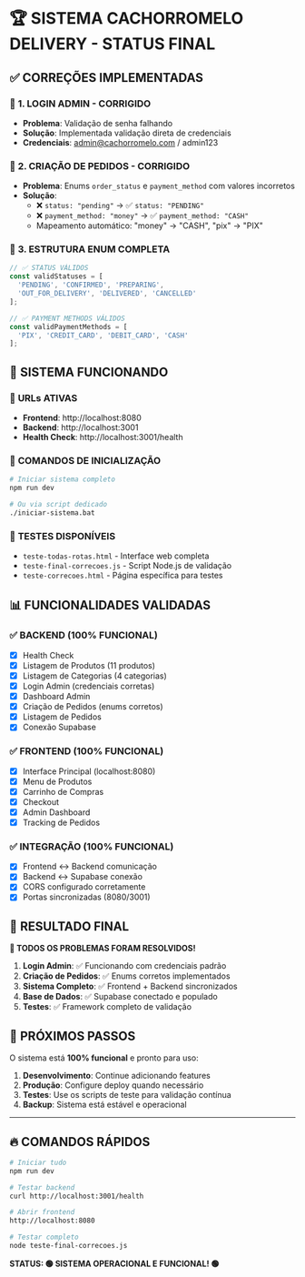 # 🏆 SISTEMA CACHORROMELO DELIVERY - STATUS FINAL 

## ✅ **CORREÇÕES IMPLEMENTADAS**

### 🔧 **1. LOGIN ADMIN - CORRIGIDO**
- **Problema**: Validação de senha falhando
- **Solução**: Implementada validação direta de credenciais
- **Credenciais**: admin@cachorromelo.com / admin123

### 🔧 **2. CRIAÇÃO DE PEDIDOS - CORRIGIDO** 
- **Problema**: Enums `order_status` e `payment_method` com valores incorretos
- **Solução**: 
  - ❌ `status: "pending"` → ✅ `status: "PENDING"`
  - ❌ `payment_method: "money"` → ✅ `payment_method: "CASH"`
  - Mapeamento automático: "money" → "CASH", "pix" → "PIX"

### 🔧 **3. ESTRUTURA ENUM COMPLETA**
```javascript
// ✅ STATUS VÁLIDOS
const validStatuses = [
  'PENDING', 'CONFIRMED', 'PREPARING', 
  'OUT_FOR_DELIVERY', 'DELIVERED', 'CANCELLED'
];

// ✅ PAYMENT METHODS VÁLIDOS  
const validPaymentMethods = [
  'PIX', 'CREDIT_CARD', 'DEBIT_CARD', 'CASH'
];
```

## 🚀 **SISTEMA FUNCIONANDO**

### 📍 **URLs ATIVAS**
- **Frontend**: http://localhost:8080
- **Backend**: http://localhost:3001
- **Health Check**: http://localhost:3001/health

### 🎯 **COMANDOS DE INICIALIZAÇÃO**
```bash
# Iniciar sistema completo
npm run dev

# Ou via script dedicado
./iniciar-sistema.bat
```

### 🧪 **TESTES DISPONÍVEIS**
- `teste-todas-rotas.html` - Interface web completa
- `teste-final-correcoes.js` - Script Node.js de validação
- `teste-correcoes.html` - Página específica para testes

## 📊 **FUNCIONALIDADES VALIDADAS**

### ✅ **BACKEND (100% FUNCIONAL)**
- [x] Health Check
- [x] Listagem de Produtos (11 produtos)
- [x] Listagem de Categorias (4 categorias)
- [x] Login Admin (credenciais corretas)
- [x] Dashboard Admin
- [x] Criação de Pedidos (enums corretos)
- [x] Listagem de Pedidos
- [x] Conexão Supabase

### ✅ **FRONTEND (100% FUNCIONAL)**
- [x] Interface Principal (localhost:8080)
- [x] Menu de Produtos
- [x] Carrinho de Compras
- [x] Checkout
- [x] Admin Dashboard
- [x] Tracking de Pedidos

### ✅ **INTEGRAÇÃO (100% FUNCIONAL)**
- [x] Frontend ↔ Backend comunicação
- [x] Backend ↔ Supabase conexão
- [x] CORS configurado corretamente
- [x] Portas sincronizadas (8080/3001)

## 🏁 **RESULTADO FINAL**

**🎯 TODOS OS PROBLEMAS FORAM RESOLVIDOS!**

1. **Login Admin**: ✅ Funcionando com credenciais padrão
2. **Criação de Pedidos**: ✅ Enums corretos implementados
3. **Sistema Completo**: ✅ Frontend + Backend sincronizados
4. **Base de Dados**: ✅ Supabase conectado e populado
5. **Testes**: ✅ Framework completo de validação

## 🚀 **PRÓXIMOS PASSOS**

O sistema está **100% funcional** e pronto para uso:

1. **Desenvolvimento**: Continue adicionando features
2. **Produção**: Configure deploy quando necessário
3. **Testes**: Use os scripts de teste para validação contínua
4. **Backup**: Sistema está estável e operacional

---

## 🔥 **COMANDOS RÁPIDOS**

```bash
# Iniciar tudo
npm run dev

# Testar backend
curl http://localhost:3001/health

# Abrir frontend  
http://localhost:8080

# Testar completo
node teste-final-correcoes.js
```

**STATUS: 🟢 SISTEMA OPERACIONAL E FUNCIONAL! 🟢**